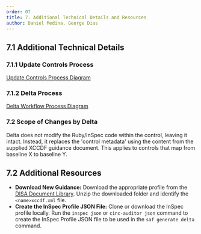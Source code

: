 ```yaml
---
order: 07
title: 7. Additional Technical Details and Resources
author: Daniel Medina, George Dias
---
```


## 7.1 Additional Technical Details

### 7.1.1 Update Controls Process

[Update Controls Process Diagram](../../assets/img/update_controls4delta_diagram.png)

### 7.1.2 Delta Process

[Delta Workflow Process Diagram](../../assets/img/delta_diagram.png)

### 7.2 Scope of Changes by Delta

Delta does not modify the Ruby/InSpec code within the control, leaving it intact. Instead, it replaces the 'control metadata' using the content from the supplied XCCDF guidance document. This applies to controls that map from baseline X to baseline Y.

## 7.2 Additional Resources

- **Download New Guidance:** Download the appropriate profile from the [DISA Document Library](https://public.cyber.mil/stigs/downloads/). Unzip the downloaded folder and identify the `<name>xccdf.xml` file.
- **Create the InSpec Profile JSON File:** Clone or download the InSpec profile locally. Run the `inspec json` or `cinc-auditor json` command to create the InSpec Profile JSON file to be used in the `saf generate delta` command.